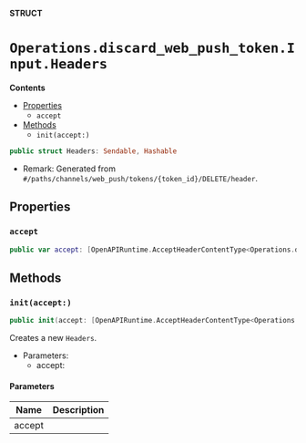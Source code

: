 **STRUCT**

# `Operations.discard_web_push_token.Input.Headers`

**Contents**

- [Properties](#properties)
  - `accept`
- [Methods](#methods)
  - `init(accept:)`

```swift
public struct Headers: Sendable, Hashable
```

- Remark: Generated from `#/paths/channels/web_push/tokens/{token_id}/DELETE/header`.

## Properties
### `accept`

```swift
public var accept: [OpenAPIRuntime.AcceptHeaderContentType<Operations.discard_web_push_token.AcceptableContentType>]
```

## Methods
### `init(accept:)`

```swift
public init(accept: [OpenAPIRuntime.AcceptHeaderContentType<Operations.discard_web_push_token.AcceptableContentType>] = .defaultValues())
```

Creates a new `Headers`.

- Parameters:
  - accept:

#### Parameters

| Name | Description |
| ---- | ----------- |
| accept |  |
